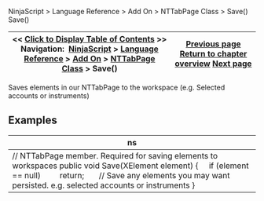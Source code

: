 ﻿
NinjaScript > Language Reference > Add On > NTTabPage Class > Save()
Save()

| << [Click to Display Table of Contents](nttabpage_save.md) >> **Navigation:**     [NinjaScript](ninjascript.md) > [Language Reference](language_reference_wip.md) > [Add On](add_on.md) > [NTTabPage Class](nttabpage_class.md) > Save() | [Previous page](nttabpage_restore.md) [Return to chapter overview](nttabpage_class.md) [Next page](alert_and_debug_concepts.md) |
| --- | --- |

Saves elements in our NTTabPage to the workspace (e.g. Selected accounts or instruments)
 
## 
## Examples
| ns |
| --- |
| // NTTabPage member. Required for saving elements to workspaces public void Save(XElement element) {      if (element == null)          return;        // Save any elements you may want persisted. e.g. selected accounts or instruments } |

